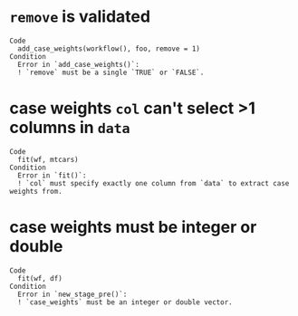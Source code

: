 # `remove` is validated

    Code
      add_case_weights(workflow(), foo, remove = 1)
    Condition
      Error in `add_case_weights()`:
      ! `remove` must be a single `TRUE` or `FALSE`.

# case weights `col` can't select >1 columns in `data`

    Code
      fit(wf, mtcars)
    Condition
      Error in `fit()`:
      ! `col` must specify exactly one column from `data` to extract case weights from.

# case weights must be integer or double

    Code
      fit(wf, df)
    Condition
      Error in `new_stage_pre()`:
      ! `case_weights` must be an integer or double vector.


